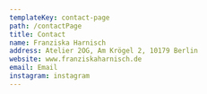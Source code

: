 ```yaml
---
templateKey: contact-page
path: /contactPage
title: Contact
name: Franziska Harnisch
address: Atelier 2OG, Am Krögel 2, 10179 Berlin
website: www.franziskaharnisch.de
email: Email
instagram: instagram
---
```

